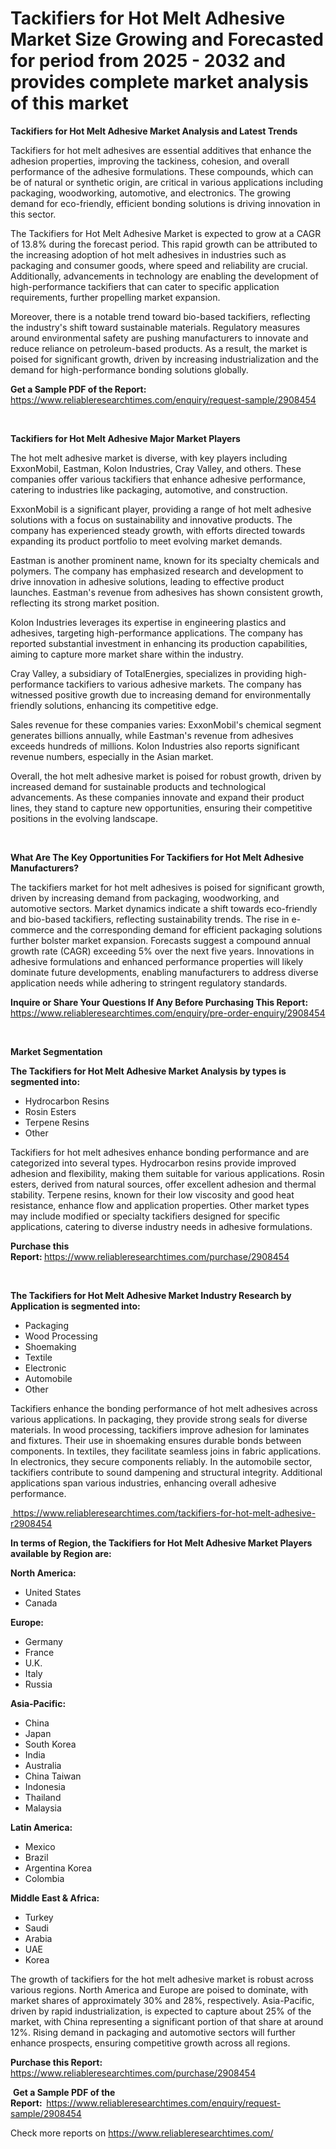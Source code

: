 <p><h1>Tackifiers for Hot Melt Adhesive Market Size Growing and Forecasted for period from 2025 - 2032 and provides complete market analysis of this market</h1></p><p><strong>Tackifiers for Hot Melt Adhesive Market Analysis and Latest Trends</strong></p>
<p><p>Tackifiers for hot melt adhesives are essential additives that enhance the adhesion properties, improving the tackiness, cohesion, and overall performance of the adhesive formulations. These compounds, which can be of natural or synthetic origin, are critical in various applications including packaging, woodworking, automotive, and electronics. The growing demand for eco-friendly, efficient bonding solutions is driving innovation in this sector.</p><p>The Tackifiers for Hot Melt Adhesive Market is expected to grow at a CAGR of 13.8% during the forecast period. This rapid growth can be attributed to the increasing adoption of hot melt adhesives in industries such as packaging and consumer goods, where speed and reliability are crucial. Additionally, advancements in technology are enabling the development of high-performance tackifiers that can cater to specific application requirements, further propelling market expansion.</p><p>Moreover, there is a notable trend toward bio-based tackifiers, reflecting the industry's shift toward sustainable materials. Regulatory measures around environmental safety are pushing manufacturers to innovate and reduce reliance on petroleum-based products. As a result, the market is poised for significant growth, driven by increasing industrialization and the demand for high-performance bonding solutions globally.</p></p>
<p><strong>Get a Sample PDF of the Report:&nbsp;</strong> <a href="https://www.reliableresearchtimes.com/enquiry/request-sample/2908454?utm_campaign=3067&utm_medium=2&utm_source=Github&utm_content=ia&utm_term=12032025&utm_id=tackifiers-for-hot-melt-adhesive">https://www.reliableresearchtimes.com/enquiry/request-sample/2908454</a></p>
<p>&nbsp;</p>
<p><strong>Tackifiers for Hot Melt Adhesive Major Market Players</strong></p>
<p><p>The hot melt adhesive market is diverse, with key players including ExxonMobil, Eastman, Kolon Industries, Cray Valley, and others. These companies offer various tackifiers that enhance adhesive performance, catering to industries like packaging, automotive, and construction.</p><p>ExxonMobil is a significant player, providing a range of hot melt adhesive solutions with a focus on sustainability and innovative products. The company has experienced steady growth, with efforts directed towards expanding its product portfolio to meet evolving market demands.</p><p>Eastman is another prominent name, known for its specialty chemicals and polymers. The company has emphasized research and development to drive innovation in adhesive solutions, leading to effective product launches. Eastman's revenue from adhesives has shown consistent growth, reflecting its strong market position.</p><p>Kolon Industries leverages its expertise in engineering plastics and adhesives, targeting high-performance applications. The company has reported substantial investment in enhancing its production capabilities, aiming to capture more market share within the industry.</p><p>Cray Valley, a subsidiary of TotalEnergies, specializes in providing high-performance tackifiers to various adhesive markets. The company has witnessed positive growth due to increasing demand for environmentally friendly solutions, enhancing its competitive edge.</p><p>Sales revenue for these companies varies: ExxonMobil's chemical segment generates billions annually, while Eastman's revenue from adhesives exceeds hundreds of millions. Kolon Industries also reports significant revenue numbers, especially in the Asian market.</p><p>Overall, the hot melt adhesive market is poised for robust growth, driven by increased demand for sustainable products and technological advancements. As these companies innovate and expand their product lines, they stand to capture new opportunities, ensuring their competitive positions in the evolving landscape.</p></p>
<p>&nbsp;</p>
<p><strong>What Are The Key Opportunities For Tackifiers for Hot Melt Adhesive Manufacturers?</strong></p>
<p><p>The tackifiers market for hot melt adhesives is poised for significant growth, driven by increasing demand from packaging, woodworking, and automotive sectors. Market dynamics indicate a shift towards eco-friendly and bio-based tackifiers, reflecting sustainability trends. The rise in e-commerce and the corresponding demand for efficient packaging solutions further bolster market expansion. Forecasts suggest a compound annual growth rate (CAGR) exceeding 5% over the next five years. Innovations in adhesive formulations and enhanced performance properties will likely dominate future developments, enabling manufacturers to address diverse application needs while adhering to stringent regulatory standards.</p></p>
<p><strong>Inquire or Share Your Questions If Any Before Purchasing This Report:</strong> <a href="https://www.reliableresearchtimes.com/enquiry/pre-order-enquiry/2908454?utm_campaign=3067&utm_medium=2&utm_source=Github&utm_content=ia&utm_term=12032025&utm_id=tackifiers-for-hot-melt-adhesive">https://www.reliableresearchtimes.com/enquiry/pre-order-enquiry/2908454</a></p>
<p>&nbsp;</p>
<p><strong>Market Segmentation</strong></p>
<p><strong>The Tackifiers for Hot Melt Adhesive Market Analysis by types is segmented into:</strong></p>
<p><ul><li>Hydrocarbon Resins</li><li>Rosin Esters</li><li>Terpene Resins</li><li>Other</li></ul></p>
<p><p>Tackifiers for hot melt adhesives enhance bonding performance and are categorized into several types. Hydrocarbon resins provide improved adhesion and flexibility, making them suitable for various applications. Rosin esters, derived from natural sources, offer excellent adhesion and thermal stability. Terpene resins, known for their low viscosity and good heat resistance, enhance flow and application properties. Other market types may include modified or specialty tackifiers designed for specific applications, catering to diverse industry needs in adhesive formulations.</p></p>
<p><strong>Purchase this Report:&nbsp;</strong><a href="https://www.reliableresearchtimes.com/purchase/2908454?utm_campaign=3067&utm_medium=2&utm_source=Github&utm_content=ia&utm_term=12032025&utm_id=tackifiers-for-hot-melt-adhesive">https://www.reliableresearchtimes.com/purchase/2908454</a></p>
<p>&nbsp;</p>
<p><strong>The Tackifiers for Hot Melt Adhesive Market Industry Research by Application is segmented into:</strong></p>
<p><ul><li>Packaging</li><li>Wood Processing</li><li>Shoemaking</li><li>Textile</li><li>Electronic</li><li>Automobile</li><li>Other</li></ul></p>
<p><p>Tackifiers enhance the bonding performance of hot melt adhesives across various applications. In packaging, they provide strong seals for diverse materials. In wood processing, tackifiers improve adhesion for laminates and fixtures. Their use in shoemaking ensures durable bonds between components. In textiles, they facilitate seamless joins in fabric applications. In electronics, they secure components reliably. In the automobile sector, tackifiers contribute to sound dampening and structural integrity. Additional applications span various industries, enhancing overall adhesive performance.</p></p>
<p><a href="https://www.reliableresearchtimes.com/tackifiers-for-hot-melt-adhesive-r2908454?utm_campaign=3067&utm_medium=2&utm_source=Github&utm_content=ia&utm_term=12032025&utm_id=tackifiers-for-hot-melt-adhesive">&nbsp;https://www.reliableresearchtimes.com/tackifiers-for-hot-melt-adhesive-r2908454</a></p>
<p><strong>In terms of Region, the Tackifiers for Hot Melt Adhesive Market Players available by Region are:</strong></p>
<p>
    <p> <strong> North America: </strong>
        <ul>
            <li>United States</li>
            <li>Canada</li>
        </ul>
        </p> 
    <p> <strong> Europe: </strong>
        <ul>
            <li>Germany</li>
            <li>France</li>
            <li>U.K.</li>
            <li>Italy</li>
            <li>Russia</li>
        </ul>
        </p> 
    <p> <strong> Asia-Pacific: </strong>
        <ul>
            <li>China</li>
            <li>Japan</li>
            <li>South Korea</li>
            <li>India</li>
            <li>Australia</li>
            <li>China Taiwan</li>
            <li>Indonesia</li>
            <li>Thailand</li>
            <li>Malaysia</li>
        </ul>
        </p> 
    <p> <strong> Latin America: </strong>
        <ul>
            <li>Mexico</li>
            <li>Brazil</li>
            <li>Argentina Korea</li>
            <li>Colombia</li>
        </ul>
        </p> 
    <p> <strong> Middle East & Africa: </strong>
        <ul>
            <li>Turkey</li>
            <li>Saudi</li>
            <li>Arabia</li>
            <li>UAE</li>
            <li>Korea</li>
        </ul>
    </p>
    </p>
<p><p>The growth of tackifiers for the hot melt adhesive market is robust across various regions. North America and Europe are poised to dominate, with market shares of approximately 30% and 28%, respectively. Asia-Pacific, driven by rapid industrialization, is expected to capture about 25% of the market, with China representing a significant portion of that share at around 12%. Rising demand in packaging and automotive sectors will further enhance prospects, ensuring competitive growth across all regions.</p></p>
<p><strong>Purchase this Report: </strong><a href="https://www.reliableresearchtimes.com/purchase/2908454?utm_campaign=3067&utm_medium=2&utm_source=Github&utm_content=ia&utm_term=12032025&utm_id=tackifiers-for-hot-melt-adhesive">https://www.reliableresearchtimes.com/purchase/2908454</a></p>
<p>&nbsp;<strong>Get a Sample PDF of the Report:&nbsp;&nbsp;</strong><a href="https://www.reliableresearchtimes.com/enquiry/request-sample/2908454?utm_campaign=3067&utm_medium=2&utm_source=Github&utm_content=ia&utm_term=12032025&utm_id=tackifiers-for-hot-melt-adhesive">https://www.reliableresearchtimes.com/enquiry/request-sample/2908454</a></p>
<p><strong></strong></p>
<p>Check more reports on <a href="https://www.reliableresearchtimes.com/?utm_campaign=3067&utm_medium=2&utm_source=Github&utm_content=ia&utm_term=12032025&utm_id=tackifiers-for-hot-melt-adhesive">https://www.reliableresearchtimes.com/</a></p>